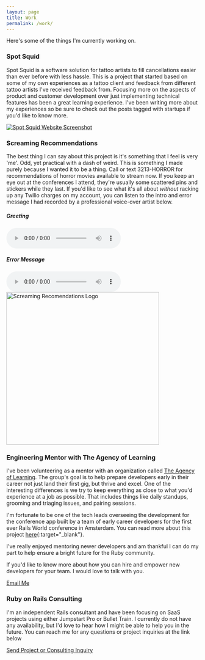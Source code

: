```yaml
---
layout: page
title: Work
permalink: /work/
---
```


Here's some of the things I'm currently working on.

### Spot Squid

Spot Squid is a software solution for tattoo artists to fill cancellations easier
than ever before with less hassle.  This is a project that started based on some
of my own experiences as a tattoo client and feedback from different tattoo
artists I've received feedback from. Focusing more on the aspects of product and
customer development over just implementing technical features has been a great
learning experience. I've been writing more about my experiences so be sure to
check out the posts tagged with startups if you'd like to know more.

<div class="my-5">
    <a href="https://spotsquid.com" target="blank_">
    <img
        alt="Spot Squid Website Screenshot"
        class="position-relative mx-auto rounded w-100 shadow-lg"
        src="/images/SpotSquidScreenshot.png"
        style="z-index: 10"
    />
    </a>
</div>


### Screaming Recommendations

The best thing I can say about this project is it's something that I feel is
very 'me'.  Odd, yet practical with a dash of weird.  This is something I made
purely because I wanted it to be a thing. Call or text 3213-HORROR for
recommendations of horror movies available to stream now. If you keep an eye out at the
conferences I attend, they're usually some scattered pins and stickers while
they last.  If you'd like to see what it's all about _without_ racking up any Twilio charges on
my account, you can listen to the intro and error message I had recorded by a professional voice-over
artist below.


<div class="my-20">
    <h5>Greeting</h5>
    <audio controls>
    <source src="https://screaming-recommendations.s3.amazonaws.com/screaming-recs-intro-compressed.mp3" type="audio/mpeg">
    Your browser does not support the audio tag.
    </audio>
</div>

<div class="my-20">
    <h5>Error Message</h5>
    <audio controls>
    <source src="https://screaming-recommendations.s3.amazonaws.com/screaming-recs-error-message-compressed.mp3" type="audio/mpeg">
    Your browser does not support the audio tag.
    </audio>
</div>

<div class="my-5">
    <a href="https://spotsquid.com" target="blank_">
        <img
            alt="Screaming Recomendations Logo"
            class="position-relative mx-auto rounded shadow-lg"
            src="/images/screaming_recs_logo.png"
            style="z-index: 10"
            height="400"
        />
    </a>
</div>

### Engineering Mentor with The Agency of Learning

I've been volunteering as a mentor with an organization called [The Agency of
Learning](https://agencyoflearning.com/).  The group's goal is to help prepare developers early in their career
not just land their first gig, but thrive and excel.  One of the interesting
differences is we try to keep everything as close to what you'd experience at a
job as possible.  That includes things like daily standups, grooming and triaging
issues, and pairing sessions.

I'm fortunate to be one of the tech leads overseeing the development for the
conference app built by a team of early career developers for the first ever
Rails World conference in Amsterdam.  You can read more about this project
[here](https://rubyonrails.org/2023/5/30/rails-foundation-and-agency-of-learning-partner-for-event-app){:target="_blank"}.

I've really enjoyed mentoring newer developers and am thankful I can do my part
to help ensure a bright future for the Ruby community.

If you'd like to know more about how you can hire and empower new developers for
your team.  I would love to talk with you.

<a class="mr-3" href="mailto:codes@codynorman.com?subject=New Developer Onboarding" rel="noopener noreferrer" target="_blank">
 Email Me
</a>

### Ruby on Rails Consulting

I'm an independent Rails consultant and have been focusing on SaaS
projects using either Jumpstart Pro or Bullet Train. I currently do not have any
availability, but I'd love to hear how I might be able to help you in the
future.  You can reach me for any questions or project inquiries at the link
below

<a class="mr-3" href="mailto:codes@codynorman.com?subject=Project Inquiry" rel="noopener noreferrer" target="_blank">
  Send Project or Consulting Inquiry
</a>

